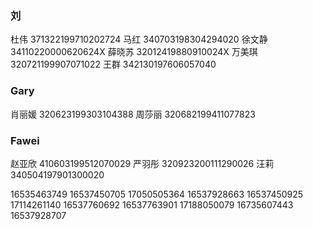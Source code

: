### 刘

杜伟 371322199710202724
马红 340703198304294020
徐文静 34110220000620624X
薛晓苏 32012419880910024X
万美琪 320721199907071022
王群 342130197606057040

### Gary

肖丽媛 320623199303104388
周莎丽 320682199411077823

### Fawei

赵亚欣 410603199512070029
严羽彤 320923200111290026
汪莉 340504197901300020

16535463749
16537450705
17050505364
16537928663
16537450925
17114261140
16537760692
16537763901
17188050079
16735607443
16537928707

